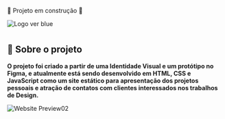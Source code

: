 :construction:  Projeto em construção  :construction:

![Logo ver blue](https://user-images.githubusercontent.com/64817829/175856614-a133a689-e6f3-42b7-939b-8d08fe56da65.png)

<h1 Portfolio Website </h1>

## 📁 Sobre o projeto

**O projeto foi criado a partir de uma Identidade Visual e um protótipo no Figma, e atualmente está sendo desenvolvido em HTML, CSS e JavaScript como um site estático para apresentação dos projetos pessoais e atração de contatos com clientes interessados nos trabalhos de Design.**

![Website Preview02](https://user-images.githubusercontent.com/64817829/175856623-ef45eaea-c790-46a3-ac7e-02fdfc2877ac.png)
